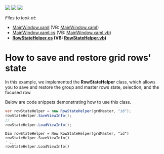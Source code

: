 <!-- default badges list -->
![](https://img.shields.io/endpoint?url=https://codecentral.devexpress.com/api/v1/VersionRange/128652144/13.2.5%2B)
[![](https://img.shields.io/badge/Open_in_DevExpress_Support_Center-FF7200?style=flat-square&logo=DevExpress&logoColor=white)](https://supportcenter.devexpress.com/ticket/details/E4222)
[![](https://img.shields.io/badge/📖_How_to_use_DevExpress_Examples-e9f6fc?style=flat-square)](https://docs.devexpress.com/GeneralInformation/403183)
<!-- default badges end -->
<!-- default file list -->
*Files to look at*:

* [MainWindow.xaml](./CS/SaveWpfGridState/MainWindow.xaml) (VB: [MainWindow.xaml](./VB/SaveWpfGridState/MainWindow.xaml))
* [MainWindow.xaml.cs](./CS/SaveWpfGridState/MainWindow.xaml.cs) (VB: [MainWindow.xaml.vb](./VB/SaveWpfGridState/MainWindow.xaml.vb))
* **[RowStateHelper.cs](./CS/SaveWpfGridState/RowStateHelper.cs) (VB: [RowStateHelper.vb](./VB/SaveWpfGridState/RowStateHelper.vb))**
<!-- default file list end -->
# How to save and restore grid rows' state

<p>In this example, we implemented the <b>RowStateHelper</b> class, which allows you to save and restore the group and master rows state, selection, and the focused row.</p>

<p>Below are code snippets demonstrating how to use this class.</p>

```CS
var rowStateHelper = new RowStateHelper(grdMaster, "id");
rowStateHelper.SaveViewInfo();
// ...
rowStateHelper.LoadViewInfo();
```
```VB
Dim rowStateHelper = New RowStateHelper(grdMaster, "id")
rowStateHelper.SaveViewInfo()
' ...
rowStateHelper.LoadViewInfo()
```
